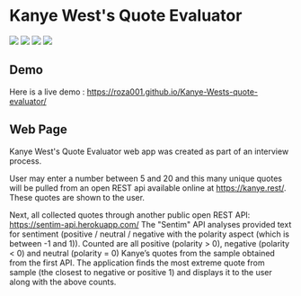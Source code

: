 # Kanye West's Quote Evaluator
![](https://img.shields.io/badge/Editor-Visual_Studio_Code-informational?style=flat&logo=Visual-Studio-Code&logoColor=white&color=2bbc8a)
![](https://img.shields.io/badge/Code-JavaScript-informational?style=flat&logo=JavaScript&logoColor=white&color=2bbc8a)
![](https://img.shields.io/badge/Code-HTML5-informational?style=flat&logo=HTML5&logoColor=white&color=2bbc8a)
![](https://img.shields.io/badge/Code-CSS3-informational?style=flat&logo=CSS3&logoColor=white&color=2bbc8a)

## Demo
Here is a live demo : https://roza001.github.io/Kanye-Wests-quote-evaluator/

## Web Page
  Kanye West's Quote Evaluator web app was created as part of an interview process.
  
  User may enter a number between 5 and 20 and this many unique quotes will be pulled from an open REST api available online at https://kanye.rest/. 
  These quotes are shown to the user.
  
  Next, all collected quotes through another public open REST API: https://sentim-api.herokuapp.com/ The "Sentim" API analyses provided text for 
  sentiment (positive / neutral / negative with the
polarity aspect (which is between -1 and 1)). Counted are all positive (polarity > 0), negative (polarity < 0) and neutral (polarity = 0) Kanye’s 
quotes from the sample obtained from the first API. The application finds the most extreme quote from sample (the closest to negative or positive 1) 
and displays it to the user along with the above counts.


